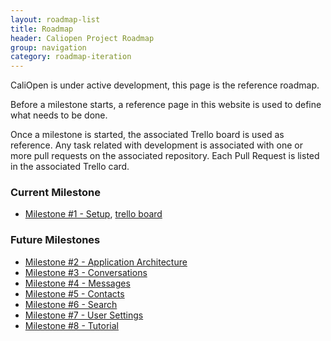 ```yaml
---
layout: roadmap-list
title: Roadmap
header: Caliopen Project Roadmap
group: navigation
category: roadmap-iteration
---
```


CaliOpen is under active development, this page is the reference roadmap.

Before a milestone starts, a reference page in this website is used to define
what needs to be done.

Once a milestone is started, the associated Trello board is used as reference.
Any task related with development is associated with one or more pull requests
on the associated repository. Each Pull Request is listed in the associated
Trello card.

### Current Milestone

* [Milestone &#35;1 - Setup](./01-setup.html), [trello board](https://trello.com/b/cdTlFmyN/caliopen)

### Future Milestones

* [Milestone &#35;2 - Application Architecture](./02-architecture.html)
* [Milestone &#35;3 - Conversations](./03-conversations.html)
* [Milestone &#35;4 - Messages](./04-messages.html)
* [Milestone &#35;5 - Contacts](./05-contacts.html)
* [Milestone &#35;6 - Search](./06-search.html)
* [Milestone &#35;7 - User Settings](./07-settings.html)
* [Milestone &#35;8 - Tutorial](./08-tutorial.html)

